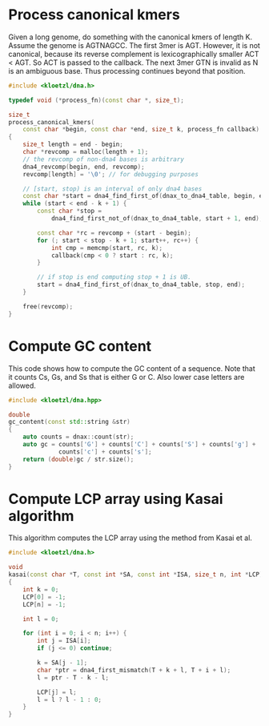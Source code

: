 # Process canonical kmers

Given a long genome, do something with the canonical kmers of length K. Assume the genome is AGTNAGCC. The first 3mer is AGT. However, it is not canonical, because its reverse complement is lexicographically smaller ACT < AGT. So ACT is passed to the callback. The next 3mer GTN is invalid as N is an ambiguous base. Thus processing continues beyond that position.

```C++
#include <kloetzl/dna.h>

typedef void (*process_fn)(const char *, size_t);

size_t
process_canonical_kmers(
	const char *begin, const char *end, size_t k, process_fn callback)
{
	size_t length = end - begin;
	char *revcomp = malloc(length + 1);
	// the revcomp of non-dna4 bases is arbitrary
	dna4_revcomp(begin, end, revcomp);
	revcomp[length] = '\0'; // for debugging purposes

	// [start, stop) is an interval of only dna4 bases
	const char *start = dna4_find_first_of(dnax_to_dna4_table, begin, end);
	while (start < end - k + 1) {
		const char *stop =
			dna4_find_first_not_of(dnax_to_dna4_table, start + 1, end);

		const char *rc = revcomp + (start - begin);
		for (; start < stop - k + 1; start++, rc++) {
			int cmp = memcmp(start, rc, k);
			callback(cmp < 0 ? start : rc, k);
		}

		// if stop is end computing stop + 1 is UB.
		start = dna4_find_first_of(dnax_to_dna4_table, stop, end);
	}

	free(revcomp);
}
```

# Compute GC content

This code shows how to compute the GC content of a sequence. Note that it counts Cs, Gs, and Ss that is either G or C. Also lower case letters are allowed.

```C++
#include <kloetzl/dna.hpp>

double
gc_content(const std::string &str)
{
	auto counts = dnax::count(str);
	auto gc = counts['G'] + counts['C'] + counts['S'] + counts['g'] +
			  counts['c'] + counts['s'];
	return (double)gc / str.size();
}
```

# Compute LCP array using Kasai algorithm

This algorithm computes the LCP array using the method from Kasai et al.

```C++
#include <kloetzl/dna.h>

void
kasai(const char *T, const int *SA, const int *ISA, size_t n, int *LCP)
{
	int k = 0;
	LCP[0] = -1;
	LCP[n] = -1;

	int l = 0;

	for (int i = 0; i < n; i++) {
		int j = ISA[i];
		if (j <= 0) continue;

		k = SA[j - 1];
		char *ptr = dna4_first_mismatch(T + k + l, T + i + l);
		l = ptr - T - k - l;

		LCP[j] = l;
		l = l ? l - 1 : 0;
	}
}
```
